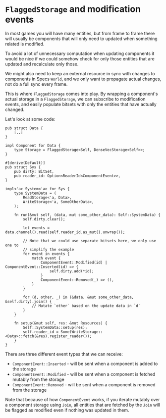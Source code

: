 # `FlaggedStorage` and modification events

In most games you will have many entities, but from frame to frame there will
usually be components that will only need to updated when something related is
modified.

To avoid a lot of unnecessary computation when updating components it
would be nice if we could somehow check for only those entities that are updated
and recalculate only those.

We might also need to keep an external resource in sync with changes
to components in Specs `World`, and we only want to propagate actual changes, not
do a full sync every frame.

This is where `FlaggedStorage` comes into play. By wrapping a component's
actual storage in a `FlaggedStorage`, we can subscribe to modification events, and
easily populate bitsets with only the entities that have actually changed.

Let's look at some code:

```rust,ignore
pub struct Data {
    [..]
}

impl Component for Data {
    type Storage = FlaggedStorage<Self, DenseVecStorage<Self>>;
}

#[derive(Default)]
pub struct Sys {
    pub dirty: BitSet,
    pub reader_id: Option<ReaderId<ComponentEvent>>,
}

impl<'a> System<'a> for Sys {
    type SystemData = (
        ReadStorage<'a, Data>,
        WriteStorage<'a, SomeOtherData>,
    );

    fn run(&mut self, (data, mut some_other_data): Self::SystemData) {
        self.dirty.clear();

        let events = data.channel().read(self.reader_id.as_mut().unwrap());

        // Note that we could use separate bitsets here, we only use one to
        // simplify the example
        for event in events {
            match event {
                ComponentEvent::Modified(id) | ComponentEvent::Inserted(id) => {
                    self.dirty.add(*id);
                }
                ComponentEvent::Removed(_) => (),
            }
        }

        for (d, other, _) in (&data, &mut some_other_data, &self.dirty).join() {
            // Mutate `other` based on the update data in `d`
        }
    }

    fn setup(&mut self, res: &mut Resources) {
        Self::SystemData::setup(res);
        self.reader_id = Some(WriteStorage::<Data>::fetch(&res).register_reader());
    }
}
```

There are three different event types that we can receive:

* `ComponentEvent::Inserted` - will be sent when a component is added to the
  storage
* `ComponentEvent::Modified` - will be sent when a component is fetched mutably
  from the storage
* `ComponentEvent::Removed` - will be sent when a component is removed from the
  storage

Note that because of how `ComponentEvent` works, if you iterate mutably over a
component storage using `Join`, all entities that are fetched by the `Join` will
be flagged as modified even if nothing was updated in them.